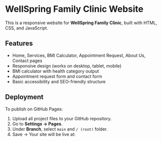 # WellSpring Family Clinic Website

This is a responsive website for **WellSpring Family Clinic**, built with HTML, CSS, and JavaScript.

## Features
- Home, Services, BMI Calculator, Appointment Request, About Us, Contact pages  
- Responsive design (works on desktop, tablet, mobile)  
- BMI calculator with health category output  
- Appointment request form and contact form  
- Basic accessibility and SEO-friendly structure  

## Deployment
To publish on GitHub Pages:
1. Upload all project files to your GitHub repository.  
2. Go to **Settings → Pages**.  
3. Under **Branch**, select `main` and `/ (root)` folder.  
4. Save → Your site will be live at:
